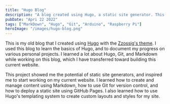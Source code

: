 ```yaml
---
title: "Hugo Blog"
description: "A blog created using Hugo, a static site generator. This blog was used to learn the basics of Hugo, and to document progress for various personal projects."
pubDate: "Apri 22 2022"
tags: ["MarkDown", "Hugo", "Git", "Arduino", "Raspberry Pi"]
heroImage: "/images/hugo-blog.png"
---
```


This is my old blog that I created using [Hugo](https://gohugo.io/) with the [Zzossig's theme](https://github.com/zzossig/hugo-theme-zzo). I used this blog to learn the basics of Hugo, and to document my progress on various personal projects. I learned a lot about Hugo, Git, and Markdown while working on this blog, which I have transferred toward building this current website.

This project showed me the potential of static site generators, and inspired me to start working on my current website. I learned how to create and manage content using Markdown, how to use Git for version control, and how to deploy a static site using GitHub Pages. I also learned how to use Hugo's templating system to create custom layouts and styles for my site.
